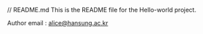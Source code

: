 // README.md
This is the README file for the Hello-world project.

Author email : alice@hansung.ac.kr
